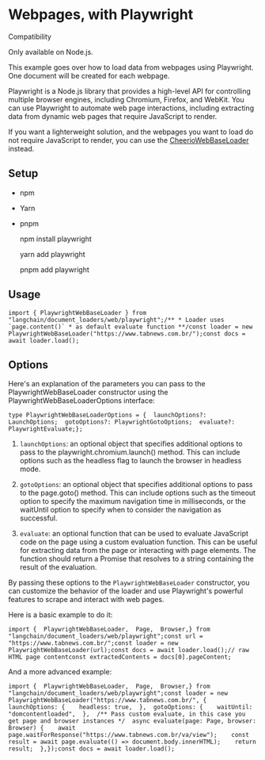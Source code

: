 Webpages, with Playwright
=========================

Compatibility

Only available on Node.js.

This example goes over how to load data from webpages using Playwright. One document will be created for each webpage.

Playwright is a Node.js library that provides a high-level API for controlling multiple browser engines, including Chromium, Firefox, and WebKit. You can use Playwright to automate web page interactions, including extracting data from dynamic web pages that require JavaScript to render.

If you want a lighterweight solution, and the webpages you want to load do not require JavaScript to render, you can use the [CheerioWebBaseLoader](/docs/modules/data_connection/document_loaders/integrations/web_loaders/web_cheerio) instead.

Setup[​](#setup "Direct link to Setup")
---------------------------------------

*   npm
*   Yarn
*   pnpm

    npm install playwright

    yarn add playwright

    pnpm add playwright

Usage[​](#usage "Direct link to Usage")
---------------------------------------

    import { PlaywrightWebBaseLoader } from "langchain/document_loaders/web/playwright";/** * Loader uses `page.content()` * as default evaluate function **/const loader = new PlaywrightWebBaseLoader("https://www.tabnews.com.br/");const docs = await loader.load();

Options[​](#options "Direct link to Options")
---------------------------------------------

Here's an explanation of the parameters you can pass to the PlaywrightWebBaseLoader constructor using the PlaywrightWebBaseLoaderOptions interface:

    type PlaywrightWebBaseLoaderOptions = {  launchOptions?: LaunchOptions;  gotoOptions?: PlaywrightGotoOptions;  evaluate?: PlaywrightEvaluate;};

1.  `launchOptions`: an optional object that specifies additional options to pass to the playwright.chromium.launch() method. This can include options such as the headless flag to launch the browser in headless mode.
    
2.  `gotoOptions`: an optional object that specifies additional options to pass to the page.goto() method. This can include options such as the timeout option to specify the maximum navigation time in milliseconds, or the waitUntil option to specify when to consider the navigation as successful.
    
3.  `evaluate`: an optional function that can be used to evaluate JavaScript code on the page using a custom evaluation function. This can be useful for extracting data from the page or interacting with page elements. The function should return a Promise that resolves to a string containing the result of the evaluation.
    

By passing these options to the `PlaywrightWebBaseLoader` constructor, you can customize the behavior of the loader and use Playwright's powerful features to scrape and interact with web pages.

Here is a basic example to do it:

    import {  PlaywrightWebBaseLoader,  Page,  Browser,} from "langchain/document_loaders/web/playwright";const url = "https://www.tabnews.com.br/";const loader = new PlaywrightWebBaseLoader(url);const docs = await loader.load();// raw HTML page contentconst extractedContents = docs[0].pageContent;

And a more advanced example:

    import {  PlaywrightWebBaseLoader,  Page,  Browser,} from "langchain/document_loaders/web/playwright";const loader = new PlaywrightWebBaseLoader("https://www.tabnews.com.br/", {  launchOptions: {    headless: true,  },  gotoOptions: {    waitUntil: "domcontentloaded",  },  /** Pass custom evaluate, in this case you get page and browser instances */  async evaluate(page: Page, browser: Browser) {    await page.waitForResponse("https://www.tabnews.com.br/va/view");    const result = await page.evaluate(() => document.body.innerHTML);    return result;  },});const docs = await loader.load();